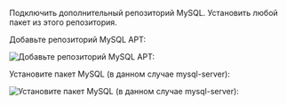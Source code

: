 Подключить дополнительный репозиторий MySQL. Установить любой пакет из этого репозитория.

Добавьте репозиторий MySQL APT:

![Добавьте репозиторий MySQL APT:](https://i.ibb.co/9bRpCN9/456.jpg)

Установите пакет MySQL (в данном случае mysql-server):

![Установите пакет MySQL (в данном случае mysql-server):](https://i.ibb.co/NSh3nHd/4567.jpg)

